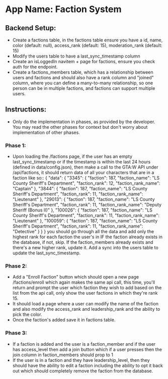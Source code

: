 # **App Name**: Faction System

## Backend Setup:
- Create a factions table, in the factions table ensure you have a id, name, color (default: null), access_rank (default: 15), moderation_rank (default: 15)
- Modify the users table to have a last_sync_timestamp column
- Create an isLoggedIn navitem + page for factions, ensure you check auth for the endpoint.
- Create a factions_members table, which has a relationship between users and factions and should also have a rank column and "joined" column, where you can define a many-to-many relationship, so one person can be in multiple factions, and factions can support multiple users.

## Instructions:

- Only do the implementation in phases, as provided by the developer. You may read the other phases for context but don't worry about implementation of other phases.

### Phase 1:
- Upon loading the /factions page, if the user has an empty last_sync_timestamp or if the timestamp is within the last 24 hours (defined in data/config.json), then make a call to the GTA:W API under /api/factions, it should return data of all your characters that are in a faction like so::
{
  "data": {
    "3345": {
      "faction": 187,
      "faction_name": "LS County Sheriff's Department",
      "faction_rank": 12,
      "faction_rank_name": "Captain"
    },
    "3844": {
      "faction": 187,
      "faction_name": "LS County Sheriff's Department",
      "faction_rank": 11,
      "faction_rank_name": "Lieutenant"
    },
    "29013": {
      "faction": 187,
      "faction_name": "LS County Sheriff's Department",
      "faction_rank": 11,
      "faction_rank_name": "Deputy Sheriff (Bonus II)"
    },
    "100026": {
      "faction": 187,
      "faction_name": "LS County Sheriff's Department",
      "faction_rank": 11,
      "faction_rank_name": "Lieutenant"
    },
    "100059": {
      "faction": 187,
      "faction_name": "LS County Sheriff's Department",
      "faction_rank": 11,
      "faction_rank_name": "Detective"
    }
  }
}
you should go through all the data and add only the highest rank for each faction the user's in IF the faction already exists in the database, if not, skip. If the faction_members already exists and there's a new higher rank, update it. Add a sync into the users table to update the last_sync_timestamp.

### Phase 2:
- Add a "Enroll Faction" button which should open a new page /factions/enroll which again makes the same api call, this time, you'll return and prompt the user which faction they wish to add based on the list from the api call, only show the user factions in which they're rank 15.
- It should load a page where a user can modify the name of the faction and also modify the access_rank and leadership_rank and the ability to pick the color.
- Once the faction's added save it in factions table.

### Phase 3:
- If a faction is added and the user is a faction_member and if the user has access_level then add a join button which if a user presses then the join column in faction_members should prop to 1
- If the user is in a faction and they have leadership_level, then they should have the ability to edit a faction including the ability to opt it back out which should completely remove the faction from the database.